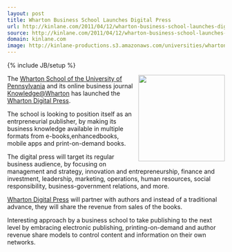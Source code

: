 ```yaml
---
layout: post
title: Wharton Business School Launches Digital Press
url: http://kinlane.com/2011/04/12/wharton-business-school-launches-digital-press/
source: http://kinlane.com/2011/04/12/wharton-business-school-launches-digital-press/
domain: kinlane.com
image: http://kinlane-productions.s3.amazonaws.com/universities/wharton-digital-press.png
---
```

{% include JB/setup %}<p><img src="http://kinlane-productions.s3.amazonaws.com/universities/wharton-digital-press.png" alt="" width="200" align="right" />The <a title="Wharton School of the University of Pennsylvania" href="http://executiveeducation.wharton.upenn.edu/">Wharton School of the University of Pennsylvania</a> and its online business journal <a title="Knowledge@Wharton" href="http://knowledge.wharton.upenn.edu/">Knowledge@Wharton</a> has launched the <a title="Wharton Digital Press" href="http://wdp.wharton.upenn.edu/">Wharton Digital Press</a>.<p></p>
The school is looking to position itself as an entrpreneurial publisher, by making its business knowledge available in multiple formats from e-books,enhancedbooks, mobile apps and print-on-demand books.<p></p>
The digital press will target its regular business audience, by focusing on management and strategy, innovation and entrepreneurship, finance and investment, leadership, marketing, operations, human resources, social responsibility, business-government relations, and more.<p></p>
<a title="Wharton Digital Press" href="http://wdp.wharton.upenn.edu/">Wharton Digital Press</a> will partner with authors and instead of a traditional advance, they will share the revenue from sales of the books.<p></p>
Interesting approach by a business school to take publishing to the next level by embracing electronic publishing, printing-on-demand and author revenue share models to control content and information on their own networks.</p>
